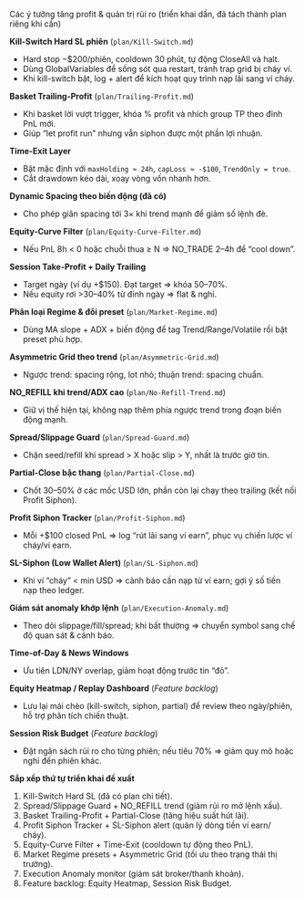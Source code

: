 Các ý tưởng tăng profit & quản trị rủi ro (triển khai dần, đã tách thành plan riêng khi cần)

**Kill-Switch Hard SL phiên** (`plan/Kill-Switch.md`)
- Hard stop −$200/phiên, cooldown 30 phút, tự động CloseAll và halt.
- Dùng GlobalVariables để sống sót qua restart, tránh trap grid bị cháy ví.
- Khi kill-switch bật, log + alert để kích hoạt quy trình nạp lãi sang ví cháy.

**Basket Trailing-Profit** (`plan/Trailing-Profit.md`)
- Khi basket lời vượt trigger, khóa % profit và nhích group TP theo đỉnh PnL mới.
- Giúp “let profit run” nhưng vẫn siphon được một phần lợi nhuận.

**Time-Exit Layer**
- Bật mặc định với `maxHolding ≈ 24h`, `capLoss ≈ -$100`, `TrendOnly = true`.
- Cắt drawdown kéo dài, xoay vòng vốn nhanh hơn.

**Dynamic Spacing theo biến động (đã có)**
- Cho phép giãn spacing tới 3× khi trend mạnh để giảm số lệnh đè.

**Equity-Curve Filter** (`plan/Equity-Curve-Filter.md`)
- Nếu PnL 8h < 0 hoặc chuỗi thua ≥ N ⇒ NO_TRADE 2–4h để “cool down”.

**Session Take-Profit + Daily Trailing**
- Target ngày (ví dụ +$150). Đạt target ⇒ khóa 50–70%.
- Nếu equity rơi >30–40% từ đỉnh ngày ⇒ flat & nghỉ.

**Phân loại Regime & đổi preset** (`plan/Market-Regime.md`)
- Dùng MA slope + ADX + biến động để tag Trend/Range/Volatile rồi bật preset phù hợp.

**Asymmetric Grid theo trend** (`plan/Asymmetric-Grid.md`)
- Ngược trend: spacing rộng, lot nhỏ; thuận trend: spacing chuẩn.

**NO_REFILL khi trend/ADX cao** (`plan/No-Refill-Trend.md`)
- Giữ vị thế hiện tại, không nạp thêm phía ngược trend trong đoạn biến động mạnh.

**Spread/Slippage Guard** (`plan/Spread-Guard.md`)
- Chặn seed/refill khi spread > X hoặc slip > Y, nhất là trước giờ tin.

**Partial-Close bậc thang** (`plan/Partial-Close.md`)
- Chốt 30–50% ở các mốc USD lớn, phần còn lại chạy theo trailing (kết nối Profit Siphon).

**Profit Siphon Tracker** (`plan/Profit-Siphon.md`)
- Mỗi +$100 closed PnL ⇒ log “rút lãi sang ví earn”, phục vụ chiến lược ví cháy/ví earn.

**SL-Siphon (Low Wallet Alert)** (`plan/SL-Siphon.md`)
- Khi ví “cháy” < min USD ⇒ cảnh báo cần nạp từ ví earn; gợi ý số tiền nạp theo ledger.

**Giám sát anomaly khớp lệnh** (`plan/Execution-Anomaly.md`)
- Theo dõi slippage/fill/spread; khi bất thường ⇒ chuyển symbol sang chế độ quan sát & cảnh báo.

**Time-of-Day & News Windows**
- Ưu tiên LDN/NY overlap, giảm hoạt động trước tin “đỏ”.

**Equity Heatmap / Replay Dashboard** (*Feature backlog*)
- Lưu lại mái chèo (kill-switch, siphon, partial) để review theo ngày/phiên, hỗ trợ phân tích chiến thuật.

**Session Risk Budget** (*Feature backlog*)
- Đặt ngân sách rủi ro cho từng phiên; nếu tiêu 70% ⇒ giảm quy mô hoặc nghỉ đến phiên khác.

**Sắp xếp thứ tự triển khai đề xuất**
1. Kill-Switch Hard SL (đã có plan chi tiết).
2. Spread/Slippage Guard + NO_REFILL trend (giảm rủi ro mở lệnh xấu).
3. Basket Trailing-Profit + Partial-Close (tăng hiệu suất hút lãi).
4. Profit Siphon Tracker + SL-Siphon alert (quản lý dòng tiền ví earn/ cháy).
5. Equity-Curve Filter + Time-Exit (cooldown tự động theo PnL).
6. Market Regime presets + Asymmetric Grid (tối ưu theo trạng thái thị trường).
7. Execution Anomaly monitor (giám sát broker/thanh khoản).
8. Feature backlog: Equity Heatmap, Session Risk Budget.

